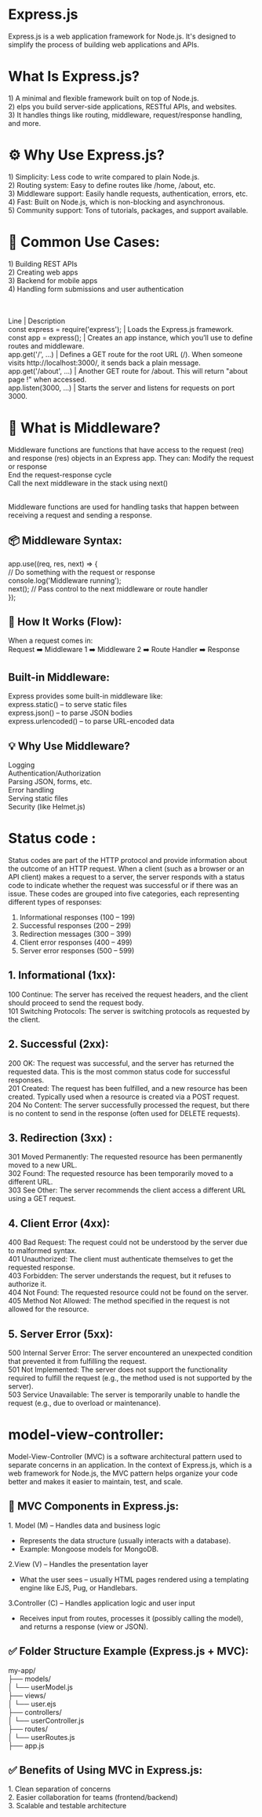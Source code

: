 <h1>Express.js</h1>
Express.js is a web application framework for Node.js. It's designed to simplify the process of building web applications and APIs.

<h1> What Is Express.js?</h1>
1) A minimal and flexible framework built on top of Node.js.<br>
2) elps you build server-side applications, RESTful APIs, and websites.<br>
3) It handles things like routing, middleware, request/response handling, and more.

<h1>⚙️ Why Use Express.js?</h1>
1) Simplicity: Less code to write compared to plain Node.js.<br>
2) Routing system: Easy to define routes like /home, /about, etc.<br>
3) Middleware support: Easily handle requests, authentication, errors, etc.<br>
4) Fast: Built on Node.js, which is non-blocking and asynchronous.<br>
5) Community support: Tons of tutorials, packages, and support available.


<h1>🚀 Common Use Cases:</h1>
1) Building REST APIs<br>
2) Creating web apps<br>
3) Backend for mobile apps<br>
4) Handling form submissions and user authentication <br><br><br>



Line | Description<br>
const express = require('express'); | Loads the Express.js framework.<br>
const app = express(); | Creates an app instance, which you’ll use to define routes and middleware.<br>
app.get('/', ...) | Defines a GET route for the root URL (/). When someone visits http://localhost:3000/, it sends back a plain message.<br>
app.get('/about', ...) | Another GET route for /about. This will return "about page !" when accessed.<br>
app.listen(3000, ...) | Starts the server and listens for requests on port 3000.


<h1>🧩 What is Middleware?</h1>
Middleware functions are functions that have access to the request (req) and response (res) objects in an Express app. They can:
Modify the request or response<br>
End the request-response cycle<br>
Call the next middleware in the stack using next()<br><br>

Middleware functions are used for handling tasks that happen between receiving a request and sending a response.

<h2>📦 Middleware Syntax:</h2>
app.use((req, res, next) => {<br>
  // Do something with the request or response<br>
  console.log('Middleware running');<br>
  next(); // Pass control to the next middleware or route handler<br>
});

<h2>🔄 How It Works (Flow):</h2>
When a request comes in:<br>
Request ➡️ Middleware 1 ➡️ Middleware 2 ➡️ Route Handler ➡️ Response

<h2>Built-in Middleware:</h2>
Express provides some built-in middleware like:<br>
express.static() – to serve static files<br>
express.json() – to parse JSON bodies<br>
express.urlencoded() – to parse URL-encoded data

<h2>💡 Why Use Middleware?</h2>
Logging<br>
Authentication/Authorization<br>
Parsing JSON, forms, etc.<br>
Error handling<br>
Serving static files<br>
Security (like Helmet.js)


<h1>Status code :</h1>
Status codes are part of the HTTP protocol and provide information about the outcome of an HTTP request. When a client (such as a browser or an API client) makes a request to a server, the server responds with a status code to indicate whether the request was successful or if there was an issue. These codes are grouped into five categories, each representing different types of responses:<br>

<ol>
  <li>Informational responses (100 – 199)  </li>
<li>Successful responses (200 – 299)  </li>
<li>Redirection messages (300 – 399)  </li>
<li>Client error responses (400 – 499)  </li>
<li>Server error responses (500 – 599)  </li>

</ol>


<h2>1. Informational (1xx):</h2>
100 Continue: The server has received the request headers, and the client should proceed to send the request body.<br>
101 Switching Protocols: The server is switching protocols as requested by the client.

<h2>2. Successful (2xx):</h2>
200 OK: The request was successful, and the server has returned the requested data. This is the most common status code for successful responses.<br>
201 Created: The request has been fulfilled, and a new resource has been created. Typically used when a resource is created via a POST request.<br>
204 No Content: The server successfully processed the request, but there is no content to send in the response (often used for DELETE requests).

<h2>3. Redirection (3xx)
:</h2>
301 Moved Permanently: The requested resource has been permanently moved to a new URL.<br>
302 Found: The requested resource has been temporarily moved to a different URL.<br>
303 See Other: The server recommends the client access a different URL using a GET request.

<h2>4. Client Error (4xx):</h2>
400 Bad Request: The request could not be understood by the server due to malformed syntax.<br>
401 Unauthorized: The client must authenticate themselves to get the requested response.<br>
403 Forbidden: The server understands the request, but it refuses to authorize it.<br>
404 Not Found: The requested resource could not be found on the server.<br>
405 Method Not Allowed: The method specified in the request is not allowed for the resource.


<h2>5. Server Error (5xx):</h2>
500 Internal Server Error: The server encountered an unexpected condition that prevented it from fulfilling the request.<br>
501 Not Implemented: The server does not support the functionality required to fulfill the request (e.g., the method used is not supported by the server).<br>
503 Service Unavailable: The server is temporarily unable to handle the request (e.g., due to overload or maintenance).


<h1>model-view-controller:</h1>
Model-View-Controller (MVC) is a software architectural pattern used to separate concerns in an application. In the context of Express.js, which is a web framework for Node.js, the MVC pattern helps organize your code better and makes it easier to maintain, test, and scale.

<h2>🔧 MVC Components in Express.js:</h2>
1. Model (M) – Handles data and business logic
  <ul>
    <li>Represents the data structure (usually interacts with a database).</li>
    <li>Example: Mongoose models for MongoDB.</li>
  </ul>

  2.View (V) – Handles the presentation layer
  <ul>
    <li>What the user sees – usually HTML pages rendered using a templating engine like EJS, Pug, or Handlebars.</li>
  </ul>

   3.Controller (C) – Handles application logic and user input
  <ul>
    <li>Receives input from routes, processes it (possibly calling the model), and returns a response (view or JSON).</li>
  </ul>


  <h2>✅ Folder Structure Example (Express.js + MVC):</h2>
  my-app/<br>
├── models/<br>
│   └── userModel.js<br>
├── views/<br>
│   └── user.ejs<br>
├── controllers/<br>
│   └── userController.js<br>
├── routes/<br>
│   └── userRoutes.js<br>
├── app.js


<h2>✅ Benefits of Using MVC in Express.js:</h2>
1. Clean separation of concerns<br>
2. Easier collaboration for teams (frontend/backend)<br>
3. Scalable and testable architecture
